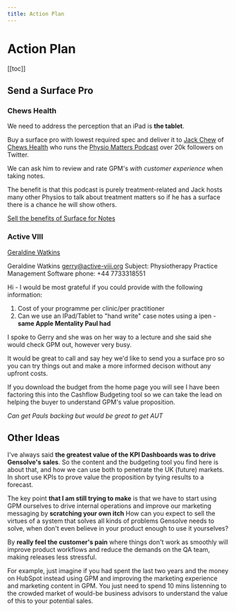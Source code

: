 ```yaml
---
title: Action Plan
---
```


# Action Plan

[[toc]]

## Send a Surface Pro

### Chews Health

We need to address the perception that an iPad is **the tablet**.

Buy a surface pro with lowest required spec and deliver it to [Jack Chew](https://twitter.com/JackAChew) of
[Chews Health]() who runs the [Physio Matters Podcast](https://twitter.com/TPMPodcast) over 20k followers on Twitter.

We can ask him to review and rate GPM's _with customer experience_ when taking notes.

The benefit is that this podcast is purely treatment-related and Jack hosts many other Physios to talk about treatment matters so if he has a surface there is a chance he will show others.

[Sell the benefits of Surface for Notes](https://business-administration.now.sh/growth/quality/treatment-notes-with-surface.html)

### Active VIII

[Geraldine Watkins](https://www.linkedin.com/in/geraldine-watkins-87700848/)

Geraldine Watkins <gerry@active-viii.org>
Subject: Physiotherapy Practice Management Software
phone: +44 7733318551

Hi - I would be most grateful if you could provide with the following information:

1. Cost of your programme per clinic/per practitioner
2. Can we use an IPad/Tablet to "hand write" case notes using a ipen - **same Apple Mentality Paul had**

I spoke to Gerry and she was on her way to a lecture and she said she would check GPM out, however very busy.

It would be great to call and say hey we'd like to send you a surface pro so you can try things out and make a more informed decison without any upfront costs.

If you download the budget from the home page you will see I have been factoring this into the Cashflow Budgeting tool so we can take the lead on helping the buyer to understand GPM's value proposition.

_Can get Pauls backing but would be great to get AUT_

## Other Ideas

I've always said **the greatest value of the KPI Dashboards was to drive Gensolve's sales**. So the content and the budgeting tool you find here is about that, and how we can use both to penetrate the UK (future) markets. In short use KPIs to prove value the proposition by tying results to a forecast.

The key point **that I am still trying to make** is that we have to start using GPM ourselves to drive internal operations and improve our marketing messaging by **scratching your own itch** How can you expect to sell the virtues of a system that solves all kinds of problems Gensolve needs to solve, when don't even believe in your product enough to use it yourselves?

By **really feel the customer's pain** where things don't work as smoothly will improve product workflows and reduce the demands on the QA team, making releases less stressful.

For example, just imagine if you had spent the last two years and the money on HubSpot instead using GPM and improving the marketing experience and marketing content in GPM. You just need to spend 10 mins listenning to the crowded market of would-be business advisors to understand the value of this to your potential sales.
